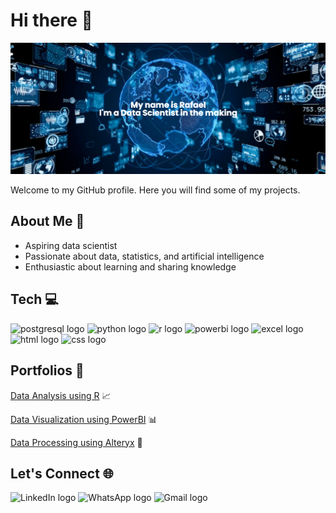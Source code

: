 # Hi there 👋

[![MasterHead](https://github.com/rafaelpd887/rafaelpd887/blob/main/banners/banner%20(8).png)](https://github.com/rafaelpd887)

Welcome to my GitHub profile. Here you will find some of my projects.

## About Me 👤

- Aspiring data scientist
- Passionate about data, statistics, and artificial intelligence
- Enthusiastic about learning and sharing knowledge

## Tech 💻

<div align="left">
  <img src="https://img.shields.io/badge/PostgreSQL-4169E1?logo=postgresql&logoColor=white&style=for-the-badge" height="25" alt="postgresql logo"  />
  <img src="https://img.shields.io/badge/Python-FFD43B?style=for-the-badge&logo=python&logoColor=blue" height="25" alt="python logo"  />
  <img src="https://img.shields.io/badge/R-276DC3?logo=r&logoColor=white&style=for-the-badge" height="25" alt="r logo"  />
  <img src="https://img.shields.io/badge/PowerBI-F2C811?style=for-the-badge&logo=Power%20BI&logoColor=white" height="25" alt="powerbi logo"  />
  <img src="https://img.shields.io/badge/Microsoft_Excel-217346?style=for-the-badge&logo=microsoft-excel&logoColor=white" height="25" alt="excel logo"  />
  <img src="https://img.shields.io/badge/HTML5-E34F26?style=for-the-badge&logo=html5&logoColor=white" height="25" alt="html logo"  />
  <img src="https://img.shields.io/badge/CSS3-1572B6?style=for-the-badge&logo=css3&logoColor=white" height="25" alt="css logo"  />
</div>

## Portfolios 📁

[Data Analysis using R](https://rafaelpd.netlify.app) 📈

[Data Visualization using PowerBI](https://sites.google.com/view/rafaelpd) 📊

[Data Processing using Alteryx](https://community.alteryx.com/t5/user/viewprofilepage/user-id/605140) 🔄
<!--
## Tech Skills
<img width="12" />
<p align="center">
  <a href="https://www.python.org" target="_blank"> 
    <img src="https://github.com/devicons/devicon/blob/master/icons/python/python-original-wordmark.svg" alt="python" width="40" height="40"/> 
  </a> 
  <a href="https://www.r-project.org/" target="_blank"> 
    <img src="https://github.com/devicons/devicon/blob/master/icons/r/r-original.svg" alt="r" width="40" height="40"/> 
  </a> 
  <a href="https://www.w3schools.com/sql/" target="_blank"> 
    <img src="https://github.com/devicons/devicon/blob/master/icons/postgresql/postgresql-original-wordmark.svg" alt="sql" width="40" height="40"/> 
  </a> 
<a href="https://www.w3schools.com/html/" target="_blank"> 
    <img src="https://github.com/devicons/devicon/blob/master/icons/html5/html5-original-wordmark.svg" alt="html" width="40" height="40"/> 
  </a>
  <a href="https://www.w3schools.com/css/" target="_blank"> 
    <img src="https://github.com/devicons/devicon/blob/master/icons/css3/css3-original-wordmark.svg" alt="css" width="40" height="40"/> 
  </a>
</p>
-->

## Let's Connect 🌐 

<div align="left">
  <href="https://linkedin.com/in/rafael-domingues-8a17011b2/" target="_blank">
    <img src="https://img.shields.io/badge/LinkedIn-0077B5?style=for-the-badge&logo=linkedin&logoColor=white" height="25" alt="LinkedIn logo" />
  <href="https://wa.me/5531998636973" target="_blank">
    <img src="https://img.shields.io/badge/WhatsApp-25D366?style=for-the-badge&logo=WhatsApp&logoColor=white" height="25" alt="WhatsApp logo" />
  <href="mailto:rafaelpdomingues887@gmail.com" target="_blank">
    <img src="https://img.shields.io/badge/Gmail-D14836?style=for-the-badge&logo=gmail&logoColor=white" height="25" alt="Gmail logo" />
</div>
<!--
## Stats
<p align="left">
 <a href="https://git.io/streak-stats"><img src="https://github-readme-streak-stats.herokuapp.com?user=rafaelpd887&theme=transparent" alt="GitHub Streak" /></a>
</p>

<!--
**rafaelpd887/rafaelpd887** is a ✨ _special_ ✨ repository because its `README.md` (this file) appears on your GitHub profile.

Here are some ideas to get you started:

- 🔭 I’m currently working on ...
- 🌱 I’m currently learning ...
- 👯 I’m looking to collaborate on ...
- 🤔 I’m looking for help with ...
- 💬 Ask me about ...
- 📫 How to reach me: ...
- 😄 Pronouns: ...
- ⚡ Fun fact: ...
-->
